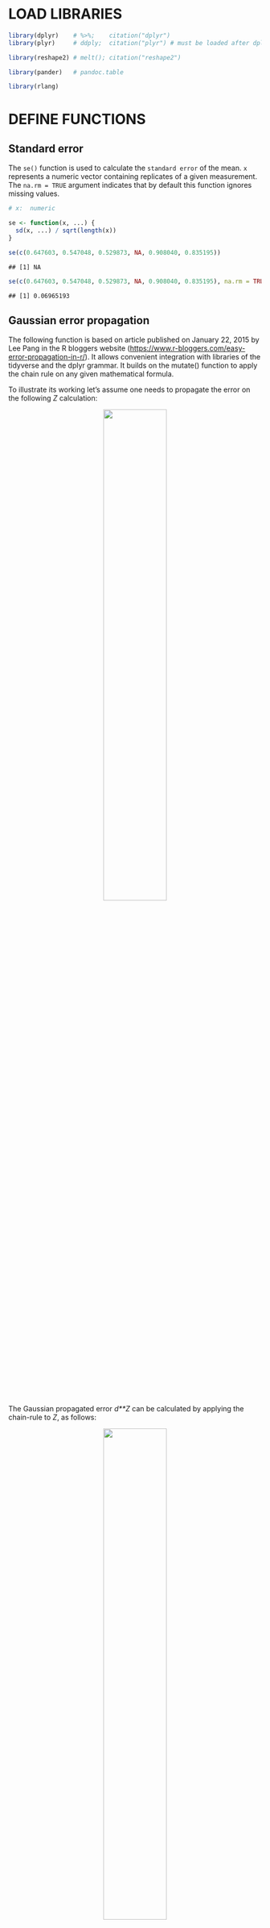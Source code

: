 # LOAD LIBRARIES

``` r
library(dplyr)    # %>%;    citation("dplyr")
library(plyr)     # ddply;  citation("plyr") # must be loaded after dplyr

library(reshape2) # melt(); citation("reshape2")

library(pander)   # pandoc.table

library(rlang)
```

# DEFINE FUNCTIONS

## Standard error

The `se()` function is used to calculate the `standard error` of the
mean. `x` represents a numeric vector containing replicates of a given
measurement. The `na.rm = TRUE` argument indicates that by default this
function ignores missing values.

``` r
# x:  numeric

se <- function(x, ...) {
  sd(x, ...) / sqrt(length(x))
}
```

``` r
se(c(0.647603, 0.547048, 0.529873, NA, 0.908040, 0.835195))
```

    ## [1] NA

``` r
se(c(0.647603, 0.547048, 0.529873, NA, 0.908040, 0.835195), na.rm = TRUE)
```

    ## [1] 0.06965193

## Gaussian error propagation

The following function is based on article published on January 22, 2015
by Lee Pang in the R bloggers website
(<https://www.r-bloggers.com/easy-error-propagation-in-r/>). It allows
convenient integration with libraries of the tidyverse and the dplyr
grammar. It builds on the mutate() function to apply the chain rule on
any given mathematical formula.

To illustrate its working let’s assume one needs to propagate the error
on the following *Z* calculation:

<!-- $$ -->
<!-- Z = \frac{(X-Y)}{(X+Y)^2} -->
<!-- $$ -->
<center style="margin-bottom: 25px;">
<img src="images/eq_Z_18px.png" style="display: block; margin-left: auto; margin-right: auto; width: 50%;" />
</center>

The Gaussian propagated error *d**Z* can be calculated by applying the
chain-rule to *Z*, as follows:

<!-- $$ -->
<!-- dZ = \sqrt{ -->
<!--   \left\{ dX*\left[         \frac{1}{(X + Y)^2} - (X - Y) * \frac{2 * (X + Y)}{\left[(X + Y)^2 \right]^2} \right]         \right\}^2 + -->
<!--   \left\{ dY*\left[ -\left( \frac{1}{(X + Y)^2} + (X - Y) * \frac{2 * (X + Y)}{\left[(X + Y)^2 \right]^2} \right) \right] \right\}^2 -->
<!-- } -->
<!-- $$ -->
<center style="margin-bottom: 25px;">
<img src="images/eq_dZ_24px.png" style="display: block; margin-left: auto; margin-right: auto; width: 50%;" />
</center>

The `mutate_with_error()` receives any given formula, construct the
respective formula for error propagation and returns the results of both
calculations. For this two arguments must be input to the
`mutate_with_error()` function. First, the `.data` argument receives a
`data.frame` containing the mean values to be used in the calculation
(i.e. *X* and *Y* in the example above) plus the standard error of these
means (i.e. *d**X* and *d**Y*) as individual columns. This nomenclature
is important: all columns containing standard errors must be named with
*d* appended to its respective mean values column. Then `f` receives a
`formula` object indicating the calculation to be done. *Vide* below for
more details on the structure of the datasets.

Inside the `mutate_with_error()` function we have the `exprs` object
which is a list of the two calculations to be done - the value of
interest and the propagated error. First, the `deparse(f[[3]])` command
transform the right-hand side of the formula `f` into a `character`
string. Then, a new `character` string is constructed containing the
full right-hand side of the formula that will be used to calculated the
propagated error (*vide* below). Finally, the left-hand side of the new
error propagation formula is created by appending the character *d* to
the original formula left-hand side (i.e. *Z* becomes *d**Z*). The
`mutate_with_error()` run these commands and return the results of the
calculation defined by the formula and its associated propagated error
appended to `.data`.

``` r
# .data: data.frame
#     f: formula
mutate_with_error = function(.data, f) {
  require(dplyr)
  
  exprs = list(
    # expression to compute new variable values
    deparse(f[[3]]),
    
    # expression to compute new variable errors
    sapply(all.vars(f[[3]]), function(v) {
      dfdp = deparse(D(f[[3]], v))
      sprintf('(d%s*(%s))^2', v, dfdp)
    }) %>%
      paste(collapse='+') %>%
      sprintf('sqrt(%s)', .)
  )
  
  names(exprs) = c(
    deparse(f[[2]]),                 # unchanged names
    sprintf('d%s', deparse(f[[2]]))  # 'd' appended to the names
  )
  
  # MATHEMAGICS!
  .data[names(exprs)] <- lapply(exprs , function(x) { eval(parse(text= x), envir = .data) })
  #.data %>% mutate_(.dots=exprs) #### -> mutate_() is deprecated, figure out how to fix.
  
  .data
}
```

``` r
data.frame(X = c(0.647, 0.547, 0.529, 0.908, 0.835), Y = c(1.072, 0.905, 0.877, 1.503, 1.383)) %>%
  summarise(dX = se(X), dY = se(Y), X = mean(X), Y = mean(Y)) %>%
  mutate_with_error(Z ~ (X-Y)/(X+Y)^2) %>%
  select(X, dX, Y, dY, Z, dZ) %>%
  pandoc.table(style = "rmarkdown")
```

|   X    |   dX    |   Y   |   dY   |    Z    |   dZ    |
|:------:|:-------:|:-----:|:------:|:-------:|:-------:|
| 0.6932 | 0.07639 | 1.148 | 0.1264 | -0.1342 | 0.03859 |

# LOAD DATA

The sections below demonstrates the procedure for calculating
*K*<sub>*s*</sub>, *K*<sub>*d*</sub> and *R**G**R*<sup>*S**T**R*</sup>
using data from Ishihara et al., 2017.

Datasets from the original publication are available online at \[LINK\].
Datasets are expected to contain replicate measurements as rows,
metadata information and measurement values as columns. Data from
Ishihara et al., 2017 is composed by replicate measurements from three
independent experiments (`Exp`) done in various genotypes (`Genotype`)
at different time points (`time`). It contains measurements of 13C
labelling alanine and serine enrichments in proteins (`Prot_Ala` and
`Prot_Ser`) and in free amino acids (`Free_Ala` and `Free_Ser`) plus
glucose enrichment in cell walls (`Glc`). \[NEED TO CHECK THE TEXT
ITSELF, PHRASE BETTER\]

-   All missing values should be set as `NA` in your original table
-   `CSV` files are a convenient way of loading data to R.

``` r
ishihara2017_data <- read.csv2("data/KDKSRGR_13C.enrichment[3].csv")

# check data structure
str(ishihara2017_data)
```

    ## 'data.frame':    117 obs. of  8 variables:
    ##  $ Genotype: chr  "Ang0" "Bsch2" "Bu2" "Col0" ...
    ##  $ Exp     : chr  "Exp1" "Exp1" "Exp1" "Exp1" ...
    ##  $ time    : int  0 0 0 0 0 0 0 0 0 0 ...
    ##  $ Prot_Ala: num  0.00827 0.00999 0 0.01054 0 ...
    ##  $ Prot_Ser: num  0.01137 0.01236 0.00932 0.01314 0 ...
    ##  $ Free_Ala: num  0.0126 0.0129 0.0119 0.0114 0.0164 ...
    ##  $ Free_Ser: num  0.00757 0.00637 0.00664 0.00782 0.01192 ...
    ##  $ Glc     : num  0.0361 0.0422 0.0343 0.0363 0.0344 ...

# PREPARE DATA

There are many different ways in which R can prepare datasets.
Nevertheless, the important bits are: the data must be summarised -
i.e. the mean and standard error of the mean should be used below which
must be placed in individual columns with names as indicated above.

``` r
vars_prot <- c("Prot_Ala", "Prot_Ser")
vars_free <- c("Free_Ala", "Free_Ser")
vars_glc  <- c("Glc")
vars_id   <- c("Genotype", "time")

ishihara2017_summary <- ishihara2017_data %>%
  #ddply(.(Genotype, time), function(each.data) {
  ddply(as.quoted(vars_id), function(each.data) {
    ldply(c(vars_prot, vars_free, vars_glc), function(each_var) {
      rbind(
        data.frame(variable = each_var,              value = mean(each.data[,each_var], na.rm = T)),
        data.frame(variable = paste0("d", each_var), value =   se(each.data[,each_var], na.rm = T))
      )
    })
  }) %>%
  #dcast(Genotype + time ~ variable)
  dcast(paste(paste(vars_id, collapse = " + "), "variable", sep = " ~ "))

ishihara2017_summary %>%
  head() %>%
  pandoc.table(style = "rmarkdown")
```

| Genotype | time | dFree_Ala | dFree_Ser |   dGlc   | dProt_Ala |
|:--------:|:----:|:---------:|:---------:|:--------:|:---------:|
|   Ang0   |  0   | 0.002127  | 0.001426  |  0.0053  | 0.003375  |
|   Ang0   |  24  |  0.01048  |  0.01106  | 0.02323  |  0.01165  |
|   Ang0   | 120  | 0.004991  | 0.004531  | 0.009765 |  0.01362  |
|  Bsch2   |  0   | 0.002696  | 0.001333  | 0.005818 | 0.003031  |
|  Bsch2   |  24  |  0.02044  |  0.01723  |  0.0132  | 0.008735  |
|  Bsch2   | 120  | 0.002869  | 0.004681  | 0.004073 | 0.008557  |

Table continues below

| dProt_Ser | Free_Ala | Free_Ser |   Glc   | Prot_Ala | Prot_Ser |
|:---------:|:--------:|:--------:|:-------:|:--------:|:--------:|
| 0.001721  | 0.009463 | 0.004771 | 0.03205 | 0.01362  | 0.00927  |
| 0.004432  |  0.8093  |  0.8276  | 0.2636  |  0.2374  |  0.2317  |
| 0.008066  | 0.01795  | 0.02417  | 0.1086  | 0.08127  | 0.08113  |
|  0.00335  | 0.007784 | 0.003792 | 0.03397 |  0.0101  | 0.006761 |
|  0.00563  |  0.8891  |  0.8762  |  0.279  |  0.2188  |  0.2055  |
| 0.002492  | 0.01502  | 0.01853  | 0.1034  | 0.07521  | 0.07053  |

Cases in which calculations involve comparisons between time points
demands reorganization of the data set we are using. Below we define a
logic to create a individual column for values of each time point. This
will be achieved by melting the original data set, renaming the variable
names (i.e. append the time to their names) and finally re-casting the
tidy data set into a wide data set; as follows:

``` r
ishihara_pulse_data <- ishihara2017_summary %>%
  subset(time %in% c(0, 24)) %>%
  melt(id.vars = vars_id) %>%
  mutate(variable = paste(variable, time, sep = "_")) %>%
  select(-time) %>%           # remove unwanted columns
  dcast(Genotype ~ variable)

ishihara_pulse_data %>%
  head() %>%
  pandoc.table(style = "rmarkdown")
```

| Genotype | dFree_Ala_0 | dFree_Ala_24 | dFree_Ser_0 | dFree_Ser_24 |
|:--------:|:-----------:|:------------:|:-----------:|:------------:|
|   Ang0   |  0.002127   |   0.01048    |  0.001426   |   0.01106    |
|  Bsch2   |  0.002696   |   0.02044    |  0.001333   |   0.01723    |
|   Bu2    |  0.002326   |   0.03148    |  0.001356   |   0.01672    |
|   Col0   |  0.001126   |    0.0106    |  0.002281   |   0.006753   |
|   Cvi    |  0.003833   |   0.04245    |  0.002722   |   0.04019    |
|   Da0    |  0.003171   |    0.0249    |  0.002754   |   0.04963    |

Table continues below

|  dGlc_0  | dGlc_24 | dProt_Ala_0 | dProt_Ala_24 | dProt_Ser_0 |
|:--------:|:-------:|:-----------:|:------------:|:-----------:|
|  0.0053  | 0.02323 |  0.003375   |   0.01165    |  0.001721   |
| 0.005818 | 0.0132  |  0.003031   |   0.008735   |   0.00335   |
| 0.003682 | 0.02063 |  0.006476   |   0.009442   |  0.0008736  |
| 0.004827 | 0.01706 |  0.004135   |   0.01522    |  0.001643   |
| 0.003533 | 0.01859 |  0.005756   |   0.009831   |  0.001257   |
| 0.006598 | 0.0195  |   0.00321   |   0.005098   |  0.001067   |

Table continues below

| dProt_Ser_24 | Free_Ala_0 | Free_Ala_24 | Free_Ser_0 | Free_Ser_24 |
|:------------:|:----------:|:-----------:|:----------:|:-----------:|
|   0.004432   |  0.009463  |   0.8093    |  0.004771  |   0.8276    |
|   0.00563    |  0.007784  |   0.8891    |  0.003792  |   0.8762    |
|   0.004694   |  0.007409  |   0.8234    |  0.003937  |   0.8329    |
|   0.004068   |  0.009274  |   0.8164    |  0.003589  |   0.8055    |
|   0.004791   |  0.008932  |   0.7841    |  0.006481  |   0.7922    |
|   0.001195   |  0.007302  |   0.8821    |  0.003269  |   0.8386    |

Table continues below

|  Glc_0  | Glc_24 | Prot_Ala_0 | Prot_Ala_24 | Prot_Ser_0 | Prot_Ser_24 |
|:-------:|:------:|:----------:|:-----------:|:----------:|:-----------:|
| 0.03205 | 0.2636 |  0.01362   |   0.2374    |  0.00927   |   0.2317    |
| 0.03397 | 0.279  |   0.0101   |   0.2188    |  0.006761  |   0.2055    |
| 0.02914 | 0.2594 |  0.01287   |   0.2231    |  0.009391  |   0.2106    |
| 0.03755 | 0.2542 |  0.008071  |   0.2104    |    0.01    |   0.2147    |
| 0.03227 | 0.2461 |  0.01117   |   0.2199    |   0.0018   |   0.2124    |
| 0.03303 | 0.2622 |  0.01705   |   0.2375    |  0.01148   |   0.2245    |

# PULSE EXPERIMENTS

## Estimation of KS

We calculate the average enrichment of free labelled alanine and serine
at ZT24 and then the *K*<sub>*S*</sub> - using Gaussian error
propagation (REF).

``` r
ishihara_KS <- ishihara_pulse_data %>%
  mutate_with_error( KS_Ala ~ (Prot_Ala_24 - Prot_Ala_0) / Free_Ala_24 ) %>% # calculate KS for Alanine
  mutate_with_error( KS_Ser ~ (Prot_Ser_24 - Prot_Ser_0) / Free_Ser_24 ) %>% # calculate KS for Serine
  select(c("Genotype", "KS_Ala", "dKS_Ala", "KS_Ser", "dKS_Ser"))

ishihara_KS %>%
  pandoc.table(style = "rmarkdown")
```

| Genotype | KS_Ala | dKS_Ala  | KS_Ser | dKS_Ser  |
|:--------:|:------:|:--------:|:------:|:--------:|
|   Ang0   | 0.2766 | 0.01541  | 0.2688 | 0.006775 |
|  Bsch2   | 0.2347 | 0.01172  | 0.2268 | 0.008706 |
|   Bu2    | 0.2553 | 0.01699  | 0.2415 | 0.007508 |
|   Col0   | 0.2478 | 0.01958  | 0.2541 | 0.005849 |
|   Cvi    | 0.2663 | 0.02047  | 0.2659 | 0.01487  |
|   Da0    |  0.25  | 0.009819 | 0.2541 | 0.01516  |
|   Ei2    | 0.2096 |  0.0251  | 0.2254 | 0.01174  |
|   Kl0    | 0.2522 | 0.01661  | 0.247  | 0.01096  |
|   Lip0   | 0.2792 | 0.01383  | 0.2615 | 0.005613 |
|   Mh1    | 0.2507 | 0.005979 | 0.243  | 0.004249 |
|   Old1   | 0.232  | 0.01813  | 0.2423 | 0.00766  |
|  Peter   | 0.2539 | 0.007817 | 0.2532 | 0.006606 |
|   RRS7   | 0.2329 | 0.01943  | 0.2394 | 0.01338  |

## Estimation of RGRSTR

``` r
ishihara_RGRp <- ishihara_pulse_data %>%
  mutate_with_error( RGRp ~ Glc_24 - Glc_0 ) %>%
  select(c("Genotype", "RGRp", "dRGRp"))

ishihara_RGRp %>%
  pandoc.table(style = "rmarkdown")
```

| Genotype |  RGRp  |  dRGRp  |
|:--------:|:------:|:-------:|
|   Ang0   | 0.2316 | 0.02382 |
|  Bsch2   | 0.245  | 0.01443 |
|   Bu2    | 0.2302 | 0.02096 |
|   Col0   | 0.2167 | 0.01773 |
|   Cvi    | 0.2138 | 0.01892 |
|   Da0    | 0.2291 | 0.02059 |
|   Ei2    | 0.2244 | 0.03062 |
|   Kl0    | 0.2213 | 0.02449 |
|   Lip0   | 0.2249 | 0.02176 |
|   Mh1    | 0.2347 | 0.0203  |
|   Old1   | 0.2531 | 0.02425 |
|  Peter   | 0.217  | 0.0198  |
|   RRS7   | 0.2426 | 0.02865 |

## Estimation of KD

Calculation of *K*<sub>*d*<sub>*p*</sub></sub> can then be easily
achieved by joining the previously calculated datasets containing
*K*<sub>*s*</sub> and *R**G**R*<sub>*p*</sub><sup>*S**T**R*</sup>
results and apply the *K*<sub>*d*<sub>*p*</sub></sub> formula.

``` r
ishihara_KDp <- join(ishihara_KS, ishihara_RGRp, by = "Genotype") %>%
  mutate_with_error( KDp_Ala ~ KS_Ala - RGRp ) %>%
  mutate_with_error( KDp_Ser ~ KS_Ser - RGRp ) %>%
  select(c("Genotype", "KDp_Ala", "dKDp_Ala", "KDp_Ser", "dKDp_Ser"))

ishihara_KDp %>%
  pandoc.table(style = "rmarkdown")
```

| Genotype |  KDp_Ala  | dKDp_Ala |  KDp_Ser  | dKDp_Ser |
|:--------:|:---------:|:--------:|:---------:|:--------:|
|   Ang0   |   0.045   | 0.02837  |  0.03718  | 0.02477  |
|  Bsch2   | -0.01029  | 0.01859  | -0.01819  | 0.01685  |
|   Bu2    |  0.02506  | 0.02698  |  0.0113   | 0.02226  |
|   Col0   |  0.03114  | 0.02642  |  0.03745  | 0.01867  |
|   Cvi    |  0.05246  | 0.02788  |  0.05208  | 0.02407  |
|   Da0    |  0.02083  | 0.02281  |  0.02494  | 0.02557  |
|   Ei2    | -0.01479  | 0.03959  | 0.001057  | 0.03279  |
|   Kl0    |  0.0309   | 0.02959  |  0.02569  | 0.02683  |
|   Lip0   |  0.05428  | 0.02578  |  0.03659  | 0.02247  |
|   Mh1    |  0.01593  | 0.02116  | 0.008268  | 0.02074  |
|   Old1   |  -0.0211  | 0.03028  | -0.01078  | 0.02543  |
|  Peter   |  0.03691  | 0.02128  |  0.03613  | 0.02087  |
|   RRS7   | -0.009683 | 0.03462  | -0.003207 | 0.03162  |

# CHASE EXPERIMENTS

``` r
ishihara_chase_data <- ishihara2017_summary %>%
  subset(time %in% c(24, 120)) %>%
  melt(id.vars = vars_id) %>%
  mutate(variable = paste(variable, time, sep = "_")) %>%
  select(-time) %>%           # remove unwanted columns
  dcast(Genotype ~ variable)

ishihara_chase_data %>%
  pandoc.table(style = "rmarkdown")
```

| Genotype | dFree_Ala_120 | dFree_Ala_24 | dFree_Ser_120 | dFree_Ser_24 |
|:--------:|:-------------:|:------------:|:-------------:|:------------:|
|   Ang0   |   0.004991    |   0.01048    |   0.004531    |   0.01106    |
|  Bsch2   |   0.002869    |   0.02044    |   0.004681    |   0.01723    |
|   Bu2    |   0.003441    |   0.03148    |   0.003929    |   0.01672    |
|   Col0   |   0.002925    |    0.0106    |   0.004046    |   0.006753   |
|   Cvi    |   0.001828    |   0.04245    |   0.006964    |   0.04019    |
|   Da0    |   0.002576    |    0.0249    |   0.004515    |   0.04963    |
|   Ei2    |   0.003214    |   0.02719    |   0.004016    |   0.01845    |
|   Kl0    |   0.003589    |   0.03119    |   0.004287    |   0.01809    |
|   Lip0   |   0.004026    |   0.03052    |   0.002924    |   0.01583    |
|   Mh1    |   0.002834    |   0.01306    |   0.003547    |   0.009837   |
|   Old1   |   0.002483    |   0.01129    |   0.006172    |   0.01474    |
|  Peter   |   0.002721    |   0.01851    |   0.004071    |   0.01896    |
|   RRS7   |   0.004531    |   0.02094    |   0.004022    |   0.01739    |

Table continues below

| dGlc_120 | dGlc_24 | dProt_Ala_120 | dProt_Ala_24 | dProt_Ser_120 |
|:--------:|:-------:|:-------------:|:------------:|:-------------:|
| 0.009765 | 0.02323 |    0.01362    |   0.01165    |   0.008066    |
| 0.004073 | 0.0132  |   0.008557    |   0.008735   |   0.002492    |
| 0.005102 | 0.02063 |    0.0064     |   0.009442   |   0.002502    |
| 0.006412 | 0.01706 |    0.00486    |   0.01522    |   0.002037    |
| 0.006618 | 0.01859 |    0.00299    |   0.009831   |   0.002018    |
| 0.006715 | 0.0195  |   0.001231    |   0.005098   |   0.002026    |
| 0.005128 | 0.03021 |   0.002531    |   0.02042    |   0.004845    |
| 0.008523 | 0.02379 |   0.005215    |   0.01149    |   0.0004798   |
| 0.005824 | 0.02065 |   0.009827    |   0.007885   |   0.006347    |
| 0.00146  | 0.01983 |   0.0006542   |   0.00307    |    0.00257    |
| 0.007785 | 0.02338 |   0.001251    |    0.0148    |   0.004358    |
| 0.007016 | 0.01911 |   0.009197    |   0.004015   |   0.007734    |
| 0.005898 | 0.02825 |   0.006332    |   0.01563    |   0.005697    |

Table continues below

| dProt_Ser_24 | Free_Ala_120 | Free_Ala_24 | Free_Ser_120 | Free_Ser_24 |
|:------------:|:------------:|:-----------:|:------------:|:-----------:|
|   0.004432   |   0.01795    |   0.8093    |   0.02417    |   0.8276    |
|   0.00563    |   0.01502    |   0.8891    |   0.01853    |   0.8762    |
|   0.004694   |   0.01558    |   0.8234    |   0.01808    |   0.8329    |
|   0.004068   |   0.01512    |   0.8164    |   0.01791    |   0.8055    |
|   0.004791   |   0.01852    |   0.7841    |   0.02388    |   0.7922    |
|   0.001195   |   0.01775    |   0.8821    |   0.02159    |   0.8386    |
|   0.009043   |   0.01477    |   0.8609    |   0.01947    |   0.8767    |
|   0.007307   |   0.01653    |   0.8829    |   0.02069    |   0.8583    |
|   0.001064   |   0.01713    |   0.8394    |   0.02209    |    0.851    |
|   0.001863   |   0.01599    |   0.8761    |   0.01937    |   0.8612    |
|   0.004017   |   0.01719    |   0.8736    |   0.01583    |   0.8675    |
|  0.0002598   |   0.01724    |   0.9111    |   0.01941    |   0.8689    |
|   0.01058    |   0.01513    |    0.873    |   0.01877    |   0.8806    |

Table continues below

| Glc_120 | Glc_24 | Prot_Ala_120 | Prot_Ala_24 | Prot_Ser_120 | Prot_Ser_24 |
|:-------:|:------:|:------------:|:-----------:|:------------:|:-----------:|
| 0.1086  | 0.2636 |   0.08127    |   0.2374    |   0.08113    |   0.2317    |
| 0.1034  | 0.279  |   0.07521    |   0.2188    |   0.07053    |   0.2055    |
| 0.09769 | 0.2594 |   0.08483    |   0.2231    |   0.07672    |   0.2106    |
| 0.1008  | 0.2542 |   0.08532    |   0.2104    |   0.07821    |   0.2147    |
| 0.1051  | 0.2461 |   0.08588    |   0.2199    |   0.07753    |   0.2124    |
| 0.1042  | 0.2622 |   0.08577    |   0.2375    |   0.07702    |   0.2245    |
| 0.1029  | 0.2562 |   0.08055    |   0.1933    |   0.07474    |    0.207    |
| 0.09677 | 0.255  |    0.0888    |   0.2316    |   0.07968    |   0.2196    |
|  0.102  | 0.2585 |   0.06576    |   0.2343    |   0.07319    |   0.2254    |
|   0.1   | 0.2652 |   0.09009    |   0.2342    |    0.0832    |   0.2192    |
| 0.09952 | 0.2869 |   0.08862    |   0.2122    |   0.08097    |   0.2163    |
|  0.105  | 0.2532 |   0.08547    |   0.2382    |   0.07945    |   0.2255    |
| 0.1054  | 0.2739 |   0.08423    |   0.2119    |    0.0819    |   0.2183    |

## Estimation of KS

Note that results are in \#/day
:(120*h* − 24*h*) ÷ 24*h*/*d**a**y* = 4*d**a**y**s*; This value has to
be input as ‘numeric’ and not as an object given the behaviour of
`mutate_with_error()`. (This can be solved dynamically, to implement in
the future.)

``` r
ishihara_KSloss <- ishihara_chase_data %>%
  mutate_with_error( KSloss_Ala ~ -((log(Prot_Ala_120) - log(Prot_Ala_24))) / (4) ) %>%
  mutate_with_error( KSloss_Ser ~ -((log(Prot_Ser_120) - log(Prot_Ser_24))) / (4) ) %>%
  select(c("Genotype", "KSloss_Ala", "dKSloss_Ala", "KSloss_Ser", "dKSloss_Ser"))

ishihara_KSloss %>%
  pandoc.table(style = "rmarkdown")
```

| Genotype | KSloss_Ala | dKSloss_Ala | KSloss_Ser | dKSloss_Ser |
|:--------:|:----------:|:-----------:|:----------:|:-----------:|
|   Ang0   |   0.268    |   0.04366   |   0.2623   |   0.02531   |
|  Bsch2   |   0.2669   |   0.03014   |   0.2673   |   0.01118   |
|   Bu2    |   0.2417   |   0.02163   |   0.2524   |  0.009877   |
|   Col0   |   0.2256   |   0.02302   |   0.2524   |  0.008052   |
|   Cvi    |   0.2351   |   0.01416   |   0.252    |  0.008611   |
|   Da0    |   0.2547   |  0.006455   |   0.2675   |  0.006708   |
|   Ei2    |   0.2188   |   0.02755   |   0.2547   |   0.01954   |
|   Kl0    |   0.2397   |   0.01922   |   0.2534   |  0.008453   |
|   Lip0   |   0.3177   |   0.03829   |   0.2812   |   0.02171   |
|   Mh1    |   0.2389   |  0.003747   |   0.2422   |   0.00801   |
|   Old1   |   0.2183   |   0.01779   |   0.2457   |   0.01423   |
|  Peter   |   0.2562   |   0.02723   |   0.2608   |   0.02434   |
|   RRS7   |   0.2306   |   0.02633   |   0.2451   |   0.02119   |

## Estimation of RGRSTR

Similarly to what was done for the pulse data, the
*R**G**R*<sub>*c*</sub><sup>*S**T**R*</sup> calculation also demands
re-organization of the original dataset.

Note that results are in \#/day
:(120*h* − 24*h*) ÷ 24*h*/*d**a**y* = 4*d**a**y**s*; This value has to
be input as ‘numeric’ and not as an object given the behaviour of
`mutate_with_error()`.

``` r
ishihara_RGRc <- ishihara_chase_data %>%
  mutate_with_error( RGRc ~ 1 - (Glc_120 / Glc_24)^(1/4) ) %>% 
  select(c("Genotype", "RGRc", "dRGRc"))

ishihara_RGRc %>%
  pandoc.table(style = "rmarkdown")
```

| Genotype |  RGRc  |  dRGRc  |
|:--------:|:------:|:-------:|
|   Ang0   | 0.1988 | 0.02521 |
|  Bsch2   | 0.2197 | 0.01201 |
|   Bu2    | 0.2166 | 0.01864 |
|   Col0   | 0.2065 | 0.01834 |
|   Cvi    | 0.1916 | 0.01988 |
|   Da0    | 0.206  | 0.01954 |
|   Ei2    | 0.204  | 0.02548 |
|   Kl0    | 0.2151 | 0.02518 |
|   Lip0   | 0.2073 | 0.01946 |
|   Mh1    | 0.2163 | 0.01493 |
|   Old1   | 0.2326 | 0.02167 |
|  Peter   | 0.1974 | 0.02022 |
|   RRS7   | 0.2124 | 0.0231  |

## Estimation of KD

``` r
ishihara_KDc <- join(ishihara_KSloss, ishihara_RGRc, by = "Genotype") %>%
  mutate_with_error( KDc_Ala ~ KSloss_Ala - RGRc ) %>%
  mutate_with_error( KDc_Ser ~ KSloss_Ser - RGRc ) %>%
  select(c("Genotype", "KDc_Ala", "dKDc_Ala", "KDc_Ser", "dKDc_Ser"))

ishihara_KDc %>%
  pandoc.table(style = "rmarkdown")
```

| Genotype | KDc_Ala  | dKDc_Ala | KDc_Ser | dKDc_Ser |
|:--------:|:--------:|:--------:|:-------:|:--------:|
|   Ang0   | 0.06923  | 0.05041  | 0.06353 | 0.03572  |
|  Bsch2   | 0.04722  | 0.03245  | 0.04764 | 0.01641  |
|   Bu2    | 0.02512  | 0.02855  | 0.03581 | 0.02109  |
|   Col0   | 0.01912  | 0.02943  | 0.04594 | 0.02003  |
|   Cvi    | 0.04345  | 0.02441  | 0.06034 | 0.02166  |
|   Da0    | 0.04869  | 0.02058  | 0.06151 | 0.02066  |
|   Ei2    | 0.01483  | 0.03753  | 0.05067 | 0.03211  |
|   Kl0    | 0.02452  | 0.03167  | 0.03832 | 0.02656  |
|   Lip0   |  0.1103  | 0.04295  | 0.07388 | 0.02916  |
|   Mh1    | 0.02253  | 0.01539  | 0.02584 | 0.01694  |
|   Old1   | -0.01426 | 0.02804  | 0.01308 | 0.02593  |
|  Peter   | 0.05876  | 0.03392  | 0.06334 | 0.03164  |
|   RRS7   | 0.01818  | 0.03503  | 0.0327  | 0.03135  |
